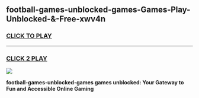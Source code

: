 
## football-games-unblocked-games-Games-Play-Unblocked-&-Free-xwv4n
<h3>
<a href="https://premium76.site?title=football-games-unblocked-games&ref=24A">CLICK TO PLAY</a></h3>
<hr>

<h3>
<a href="https://premium76.site?title=football-games-unblocked-games&ref=24A">CLICK 2 PLAY</a>
  
</h3>

<a href="https://premium76.site?title=football-games-unblocked-games&ref=24A"><img src="https://clearcache.store/games.png"></a>


**football-games-unblocked-games games unblocked: Your Gateway to Fun and Accessible Online Gaming**
